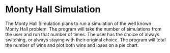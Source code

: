 # Monty Hall Simulation
The Monty Hall Simulation plans to run a simulation of the well known Monty Hall problem. The program will take the number of simulations from the user and run that number of times. The user has the choice of always switching, or always staying with their original choice. The program will total the number of wins and plot both wins and loses on a pie chart.
